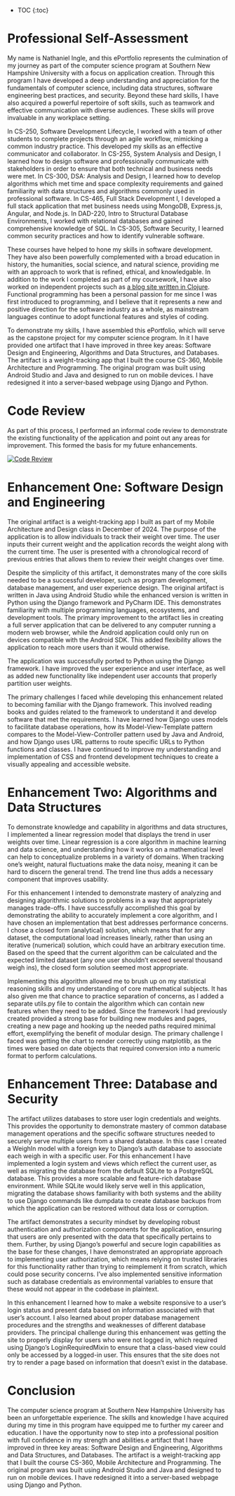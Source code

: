 * TOC
{:toc}

# Professional Self-Assessment

My name is Nathaniel Ingle, and this ePortfolio represents the culmination of my journey as part of the computer science program at Southern New Hampshire University with a focus on application creation. Through this program I have developed a deep understanding and appreciation for the fundamentals of computer science, including data structures, software engineering best practices, and security. Beyond these hard skills, I have also acquired a powerful repertoire of soft skills, such as teamwork and effective communication with diverse audiences. These skills will prove invaluable in any workplace setting.

In CS-250, Software Development Lifecycle, I worked with a team of other students to complete projects through an agile workflow, mimicking a common industry practice. This developed my skills as an effective communicator and collaborator. In CS-255, System Analysis and Design, I learned how to design software and professionally communicate with stakeholders in order to ensure that both technical and business needs were met.  In CS-300, DSA: Analysis and Design, I learned how to develop algorithms which met time and space complexity requirements and gained familiarity with data structures and algorithms commonly used in professional software. In CS-465, Full Stack Development I, I developed a full stack application that met business needs using MongoDB, Express.js, Angular, and Node.js. In DAD-220, Intro to Structural Database Environments, I worked with relational databases and gained comprehensive knowledge of SQL. In CS-305, Software Security, I learned common security practices and how to identify vulnerable software.

These courses have helped to hone my skills in software development. They have also been powerfully complemented with a broad education in history, the humanities, social science, and natural science, providing me with an approach to work that is refined, ethical, and knowledgable. In addition to the work I completed as part of my coursework, I have also worked on independent projects such as [a blog site written in Clojure](https://github.com/wyrxr/my-blog). Functional programming has been a personal passion for me since I was first introduced to programming, and I believe that it represents a new and positive direction for the software industry as a whole, as mainstream languages continue to adopt functional features and styles of coding. 

To demonstrate my skills, I have assembled this ePortfolio, which will serve as the capstone project for my computer science program. In it I have provided one artifact that I have improved in three key areas: Software Design and Engineering, Algorithms and Data Structures, and Databases. The artifact is a weight-tracking app that I built the course CS-360, Mobile Architecture and Programming. The original program was built using Android Studio and Java and designed to run on mobile devices. I have redesigned it into a server-based webpage using Django and Python. 

# Code Review

As part of this process, I performed an informal code review to demonstrate the existing functionality of the application and point out any areas for improvement. This formed the basis for my future enhancements.

[![Code Review](https://img.youtube.com/vi/Q3h_uhPYSYU/maxresdefault.jpg)](https://youtu.be/Q3h_uhPYSYU)

# Enhancement One: Software Design and Engineering

The original artifact is a weight-tracking app I built as part of my Mobile Architecture and Design class in December of 2024. The purpose of the application is to allow individuals to track their weight over time. The user inputs their current weight and the application records the weight along with the current time. The user is presented with a chronological record of previous entries that allows them to review their weight changes over time.  

Despite the simplicity of this artifact, it demonstrates many of the core skills needed to be a successful developer, such as program development, database management, and user experience design. The original artifact is written in Java using Android Studio while the enhanced version is written in Python using the Django framework and PyCharm IDE. This demonstrates familiarity with multiple programming languages, ecosystems, and development tools. The primary improvement to the artifact lies in creating a full server application that can be delivered to any computer running a modern web browser, while the Android application could only run on devices compatible with the Android SDK. This added flexibility allows the application to reach more users than it would otherwise.  

The application was successfully ported to Python using the Django framework. I have improved the user experience and user interface, as well as added new functionality like independent user accounts that properly partition user weights.

The primary challenges I faced while developing this enhancement related to becoming familiar with the Django framework. This involved reading books and guides related to the framework to understand it and develop software that met the requirements. I have learned how Django uses models to facilitate database operations, how its Model-View-Template pattern compares to the Model-View-Controller pattern used by Java and Android, and how Django uses URL patterns to route specific URLs to Python functions and classes. I have continued to improve my understanding and implementation of CSS and frontend development techniques to create a visually appealing and accessible website.

# Enhancement Two: Algorithms and Data Structures

To demonstrate knowledge and capability in algorithms and data structures, I implemented a linear regression model that displays the trend in user weights over time. Linear regression is a core algorithm in machine learning and data science, and understanding how it works on a mathematical level can help to conceptualize problems in a variety of domains. When tracking one’s weight, natural fluctuations make the data noisy, meaning it can be hard to discern the general trend. The trend line thus adds a necessary component that improves usability. 

For this enhancement I intended to demonstrate mastery of analyzing and designing algorithmic solutions to problems in a way that appropriately manages trade-offs. I have successfully accomplished this goal by demonstrating the ability to accurately implement a core algorithm, and I have chosen an implementation that best addresses performance concerns. I chose a closed form (analytical) solution, which means that for any dataset, the computational load increases linearly, rather than using an iterative (numerical) solution, which could have an arbitrary execution time. Based on the speed that the current algorithm can be calculated and the expected limited dataset (any one user shouldn’t exceed several thousand weigh ins), the closed form solution seemed most appropriate.  

Implementing this algorithm allowed me to brush up on my statistical reasoning skills and my understanding of core mathematical subjects. It has also given me that chance to practice separation of concerns, as I added a separate utils.py file to contain the algorithm which can contain new features when they need to be added. Since the framework I had previously created provided a strong base for building new modules and pages, creating a new page and hooking up the needed paths required minimal effort, exemplifying the benefit of modular design. The primary challenge I faced was getting the chart to render correctly using matplotlib, as the times were based on date objects that required conversion into a numeric format to perform calculations.  

# Enhancement Three: Database and Security

The artifact utilizes databases to store user login credentials and weights. This provides the opportunity to demonstrate mastery of common database management operations and the specific software structures needed to securely serve multiple users from a shared database. In this case I created a WeighIn model with a foreign key to Django’s auth database to associate each weigh in with a specific user. For this enhancement I have implemented a login system and views which reflect the current user, as well as migrating the database from the default SQLite to a PostgreSQL database. This provides a more scalable and feature-rich database environment. While SQLite would likely serve well in this application, migrating the database shows familiarity with both systems and the ability to use Django commands like dumpdata to create database backups from which the application can be restored without data loss or corruption.  
 
The artifact demonstrates a security mindset by developing robust authentication and authorization components for the application, ensuring that users are only presented with the data that specifically pertains to them. Further, by using Django’s powerful and secure login capabilities as the base for these changes, I have demonstrated an appropriate approach to implementing user authorization, which means relying on trusted libraries for this functionality rather than trying to reimplement it from scratch, which could pose security concerns. I’ve also implemented sensitive information such as database credentials as environmental variables to ensure that these would not appear in the codebase in plaintext.  

In this enhancement I learned how to make a website responsive to a user’s login status and present data based on information associated with that user’s account. I also learned about proper database management procedures and the strengths and weaknesses of different database providers. The principal challenge during this enhancement was getting the site to properly display for users who were not logged in, which required using Django’s LoginRequiredMixin to ensure that a class-based view could only be accessed by a logged-in user. This ensures that the site does not try to render a page based on information that doesn’t exist in the database.  

# Conclusion

The computer science program at Southern New Hampshire University has been an unforgettable experience. The skills and knowledge I have acquired during my time in this program have equipped me to further my career and education. I have the opportunity now to step into a professional position with full confidence in my strength and abilities.e artifact that I have improved in three key areas: Software Design and Engineering, Algorithms and Data Structures, and Databases. The artifact is a weight-tracking app that I built the course CS-360, Mobile Architecture and Programming. The original program was built using Android Studio and Java and designed to run on mobile devices. I have redesigned it into a server-based webpage using Django and Python. 

